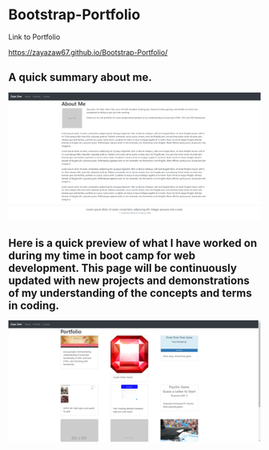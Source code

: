 # Bootstrap-Portfolio

Link to Portfolio

https://zayazaw67.github.io/Bootstrap-Portfolio/

## A quick summary about me.

!["mainpage"](readme/main.png)

## Here is a quick preview of what I have worked on during my time in boot camp for web development. This page will be continuously updated with new projects and demonstrations of my understanding of the concepts and terms in coding.

!["PortfolioOverview"](readme/portfolio.png)


